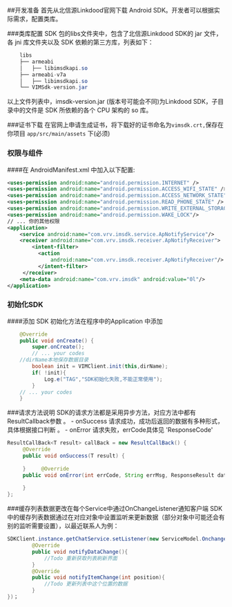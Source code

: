 ##开发准备
首先从北信源Linkdood官网下载 Android SDK。开发者可以根据实际需求，配置类库。

###类库配置
SDK 包的libs文件夹中，包含了北信源Linkdood SDK的 jar 文件，各 jni 库文件夹以及 SDK 依赖的第三方库，列表如下：

```java
	libs
	├── armeabi
	│   ├── libimsdkapi.so
	├── armeabi-v7a
	│   ├── libimsdkapi.so
	└── VIMSdk-version.jar
```

以上文件列表中，imsdk-version.jar (版本号可能会不同)为Linkdood SDK，子目录中的文件是 SDK 所依赖的各个 CPU 架构的 so 库。

###证书下载
在官网上申请生成证书，将下载好的证书命名为`vimsdk.crt,`保存在你项目 `app/src/main/assets` 下(必须)

### 权限与组件
####在 AndroidManifest.xml 中加入以下配置:
```xml
<uses-permission android:name="android.permission.INTERNET" />
<uses-permission android:name="android.permission.ACCESS_WIFI_STATE" />
<uses-permission android:name="android.permission.ACCESS_NETWORK_STATE" />
<uses-permission android:name="android.permission.READ_PHONE_STATE" />
<uses-permission android:name="android.permission.WRITE_EXTERNAL_STORAGE" />
<uses-permission android:name="android.permission.WAKE_LOCK"/>
// ... 你的其他权限
<application>
	<service android:name="com.vrv.imsdk.service.ApNotifyService"/>
	<receiver android:name="com.vrv.imsdk.receiver.ApNotifyReceiver">
		<intent-filter>
		  <action 
			  android:name="com.vrv.imsdk.receiver.ApNotifyReceiver"/>
		  </intent-filter>
	 </receiver>
	<meta-data android:name="com.vrv.imsdk" android:value="0l"/>
</application>
```

### 初始化SDK
####添加 SDK 初始化方法在程序中的Application 中添加
```java
    @Override
    public void onCreate() {
        super.onCreate();
        // ... your codes
	//dirName本地保存数据目录
        boolean init = VIMClient.init(this,dirName);
        if( !init){
	        Log.e("TAG","SDK初始化失败,不能正常使用");
        }
	// ... your codes
    }
```

###请求方法说明
SDK的请求方法都是采用异步方法，对应方法中都有ResultCallback参数 。
     - onSuccess 请求成功，成功后返回的数据有多种形式，具体根据接口判断 。
     - onError 请求失败，errCode具体见 'ResponseCode'

```java
ResultCallBack<T result> callBack = new ResultCallBack() {
     @Override
     public void onSuccess(T result) {
                
     }     @Override
     public void onError(int errCode, String errMsg, ResponseResult data) {
                
     }
};
```

###缓存列表数据更改在每个Service中通过OnChangeListener通知客户端
SDK中的缓存列表数据通过在对应对象中设置监听来更新数据（部分对象中可能还会有别的监听需要设置），以最近联系人为例：

```java
SDKClient.instance.getChatService.setListener(new ServiceModel.OnchangeListener(){
        @Override
        public void notifyDataChange(){
            //Todo 重新获取列表刷新界面
        }
        @Override
        public void notifyItemChange(int position){
            //Todo 更新列表中这个位置的数据
        }
})；
```